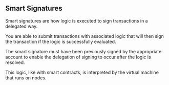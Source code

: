 ## Smart Signatures

Smart signatures are how logic is executed to sign transactions in a delegated way.

You are able to submit transactions with associated logic that will then sign the transaction if the logic is successfully evaluated. 

The smart signature must have been previously signed by the appropriate account to enable the delegation of signing to occur after the logic is resolved. 

This logic, like with smart contracts, is interpreted by the virtual machine that runs on nodes.  